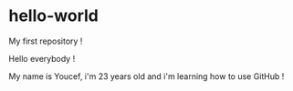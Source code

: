 # hello-world
My first repository !

Hello everybody !

My name is Youcef, i'm 23 years old and i'm learning how to use GitHub !

